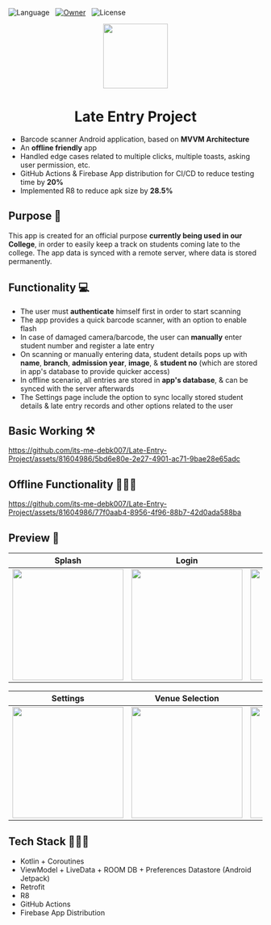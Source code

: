 ![Language](https://img.shields.io/github/languages/top/its-me-debk007/Late-Entry-Project?color=B125EA&logo=kotlin&style=social)
&nbsp;
[![Owner](https://img.shields.io/badge/by-its--me--debk007-brightgreen?logo=github&style=social)](https://github.com/its-me-debk007)
&nbsp;
![License](https://img.shields.io/github/license/its-me-debk007/Late-Entry-Project?style=social)

<div align=center>
  
<img src="https://github.com/its-me-debk007/Late-Entry-Project/assets/81604986/d385aa4e-c615-4afa-8bd2-2e247cff7e91" height="128">

<h1 align=center>Late Entry Project</h1>

</div>

- Barcode scanner Android application, based on **MVVM Architecture**
- An **offline friendly** app
- Handled edge cases related to multiple clicks, multiple toasts, asking user permission, etc.
- GitHub Actions & Firebase App distribution for CI/CD to reduce testing time by **20%**
- Implemented R8 to reduce apk size by **28.5%**

## Purpose 📌
This app is created for an official purpose **currently being used in our College**, in order to easily keep a track on students coming late to the college. 
The app data is synced with a remote server, where data is stored permanently.

## Functionality 💻
- The user must **authenticate** himself first in order to start scanning
- The app provides a quick barcode scanner, with an option to enable flash
- In case of damaged camera/barcode, the user can **manually** enter student number and register a late entry
- On scanning or manually entering data, student details pops up with **name**, **branch**, **admission year**, **image**, & **student no** (which are stored in app's database to provide quicker access)
- In offline scenario, all entries are stored in **app's database**, & can be synced with the server afterwards
- The Settings page include the option to sync locally stored student details & late entry records and other options related to the user

## Basic Working ⚒

https://github.com/its-me-debk007/Late-Entry-Project/assets/81604986/5bd6e80e-2e27-4901-ac71-9bae28e65adc

## Offline Functionality 👨🏻‍🏭

https://github.com/its-me-debk007/Late-Entry-Project/assets/81604986/77f0aab4-8956-4f96-88b7-42d0ada588ba

## Preview 👀

| Splash | Login | Student Details |
|:---:|:---:|:---:|
| <img src= "https://github.com/its-me-debk007/Late-Entry-Project/assets/81604986/d66476a0-0752-4d87-aa78-481d664b2a43" width="220"> | <img src= "https://github.com/its-me-debk007/Late-Entry-Project/assets/81604986/34a53440-d6c5-4477-a548-69172d89db79" width="220"> | <img src= "https://github.com/its-me-debk007/Late-Entry-Project/assets/81604986/d050dcc3-6c61-4739-ad5c-e4a8a12771a5" width="220"> |

| Settings | Venue Selection | Exit Dialog |
|:---:|:---:|:---:|
| <img src= "https://github.com/its-me-debk007/Late-Entry-Project/assets/81604986/4d0669ba-9c57-4893-8fbb-02a749227dab" width="220"> | <img src= "https://github.com/its-me-debk007/Late-Entry-Project/assets/81604986/8abab614-5e0d-4079-be66-a48e43c92701" width="220"> | <img src= "https://github.com/its-me-debk007/Late-Entry-Project/assets/81604986/3a27b087-eb02-4be3-9eae-3f1b18b5439e" width="220"> |

## Tech Stack 👩🏻‍💻
- Kotlin + Coroutines
- ViewModel + LiveData + ROOM DB + Preferences Datastore (Android Jetpack)
- Retrofit
- R8
- GitHub Actions
- Firebase App Distribution
